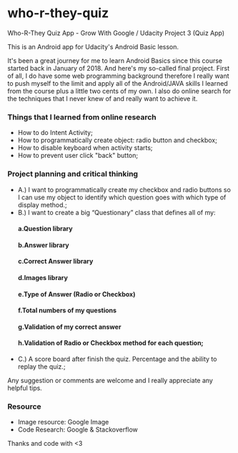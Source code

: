 # who-r-they-quiz
Who-R-They Quiz App - Grow With Google / Udacity Project 3 (Quiz App)

This is an Android app for Udacity's Android Basic lesson.

It's been a great journey for me to learn Android Basics since this course started back in January of 2018. And here's my so-called final project. First of all, I do have some web programming background therefore I really want to push myself to the limit and apply all of the Android/JAVA skills I learned from the course plus a little two cents of my own. I also do online search for the techniques that I never knew of and really want to achieve it.

### Things that I learned from online research
- How to do Intent Activity;
- How to programmatically create object: radio button and checkbox;
- How to disable keyboard when activity starts;
- How to prevent user click "back" button;

### Project planning and critical thinking
- A.) I want to programmatically create my checkbox and radio buttons so I can use my object to identify which question goes with which type of display method.;
- B.) I want to create a big “Questionary” class that defines all of my:
	#### a.Question library
	#### b.Answer library
	#### c.Correct Answer library
	#### d.Images library
	#### e.Type of Answer (Radio or Checkbox)
	#### f.Total numbers of my questions
	#### g.Validation of my correct answer
	#### h.Validation of Radio or Checkbox method for each question;
- C.) A score board after finish the quiz. Percentage and the ability to replay the quiz.;

Any suggestion or comments are welcome and I really appreciate any helpful tips.

### Resource
- Image resource: Google Image
- Code Research: Google & Stackoverflow

Thanks and code with <3

